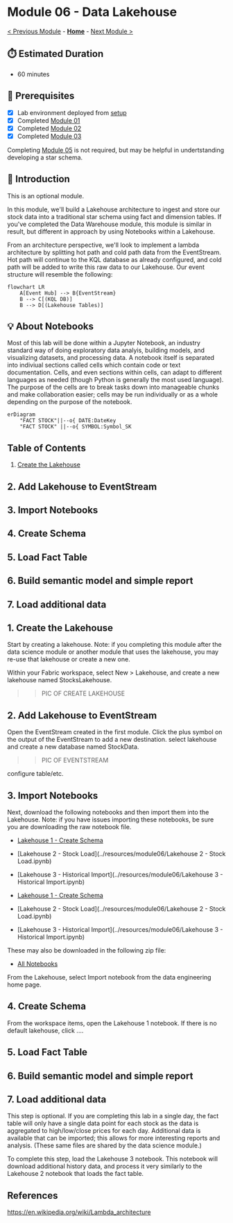 # Module 06 - Data Lakehouse

[< Previous Module](../modules/module05.md) - **[Home](../README.md)** - [Next Module >](./module07.md)

## :stopwatch: Estimated Duration

* 60 minutes 

## :thinking: Prerequisites

- [x] Lab environment deployed from [setup](../modules/module00.md)
- [x] Completed [Module 01](../modules/module01.md)
- [x] Completed [Module 02](../modules/module02.md)
- [x] Completed [Module 03](../modules/module03.md)

Completing [Module 05](../modules/module05a.md) is not required, but may be helpful in undertstanding developing a star schema.

## :loudspeaker: Introduction

This is an optional module. 

In this module, we'll build a Lakehouse architecture to ingest and store our stock data into a traditional star schema using fact and dimension tables. If you've completed the Data Warehouse module, this module is similar in result, but different in approach by using Notebooks within a Lakehouse.

From an architecture perspective, we'll look to implement a lambda architecture by splitting hot path and cold path data from the EventStream. Hot path will continue to the KQL database as already configured, and cold path will be added to write this raw data to our Lakehouse. Our event structure will resemble the following:

```mermaid
flowchart LR
    A[Event Hub] --> B{EventStream}
    B --> C[(KQL DB)]
    B --> D[(Lakehouse Tables)]
```

## :bulb: About Notebooks

Most of this lab will be done within a Jupyter Notebook, an industry standard way of doing exploratory data analyis, building models, and visualizing datasets, and processing data. A notebook itself is separated into indiviual sections called cells which contain code or text documentation. Cells, and even sections within cells, can adapt to different languages as needed (though Python is generally the most used language). The purpose of the cells are to break tasks down into manageable chunks and make collaboration easier; cells may be run individually or as a whole depending on the purpose of the notebook. 



```mermaid
erDiagram
    "FACT STOCK"||--o{ DATE:DateKey
    "FACT STOCK" ||--o{ SYMBOL:Symbol_SK
```


## Table of Contents

1. [Create the Lakehouse](#1-create-the-lakehouse)
## 2. Add Lakehouse to EventStream
## 3. Import Notebooks
## 4. Create Schema
## 5. Load Fact Table
## 6. Build semantic model and simple report
## 7. Load additional data

## 1. Create the Lakehouse

Start by creating a lakehouse. Note: if you completing this module after the data science module or another module that uses the lakehouse, you may re-use that lakehouse or create a new one.

Within your Fabric workspace, select New > Lakehouse, and create a new lakehouse named StocksLakehouse. 

>> PIC OF CREATE LAKEHOUSE

## 2. Add Lakehouse to EventStream

Open the EventStream created in the first module. Click the plus symbol on the output of the EventStream to add a new destination. select lakehouse and create a new database named StockData.

>> PIC OF EVENTSTREAM

configure table/etc.

## 3. Import Notebooks

Next, download the following notebooks and then import them into the Lakehouse. Note: if you have issues importing these notebooks, be sure you are downloading the raw notebook file.


* [Lakehouse 1 - Create Schema](<https://github.com/bhitney/fabricrealtimelab/raw/main/resources/module06/Lakehouse 1 - Create Schema.ipynb>)
* [Lakehouse 2 - Stock Load](../resources/module06/Lakehouse 2 - Stock Load.ipynb)
* [Lakehouse 3 - Historical Import](../resources/module06/Lakehouse 3 - Historical Import.ipynb)


* [Lakehouse 1 - Create Schema](<../resources/module06/Lakehouse 1 - Create Schema.ipynb>)
* [Lakehouse 2 - Stock Load](../resources/module06/Lakehouse 2 - Stock Load.ipynb)
* [Lakehouse 3 - Historical Import](../resources/module06/Lakehouse 3 - Historical Import.ipynb)

These may also be downloaded in the following zip file:

* [All Notebooks](../resources/module06/module6notebooks.zip)

From the Lakehouse, select Import notebook from the data engineering home page.

## 4. Create Schema

From the workspace items, open the Lakehouse 1 notebook. If there is no default lakehouse, click ....




## 5. Load Fact Table



## 6. Build semantic model and simple report

## 7. Load additional data

This step is optional. If you are completing this lab in a single day, the fact table will only have a single data point for each stock as the data is aggregated to high/low/close prices for each day. Additional data is available that can be imported; this allows for more interesting reports and analysis. (These same files are shared by the data science module.)

To complete this step, load the Lakehouse 3 notebook. This notebook will download additional history data, and process it very similarly to the Lakehouse 2 notebook that loads the fact table. 




## References

https://en.wikipedia.org/wiki/Lambda_architecture
